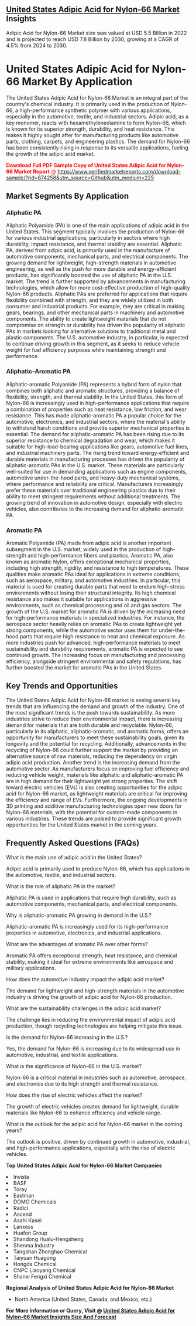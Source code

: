 <h2><a href="https://www.verifiedmarketreports.com/download-sample/?rid=874258&amp;utm_source=Github&amp;utm_medium=225" target="_blank">United States Adipic Acid for Nylon-66 Market</a> Insights</h2><p>Adipic Acid for Nylon-66 Market size was valued at USD 5.5 Billion in 2022 and is projected to reach USD 7.8 Billion by 2030, growing at a CAGR of 4.5% from 2024 to 2030.</p><p><h1>United States Adipic Acid for Nylon-66 Market By Application</h1> <p>The United States Adipic Acid for Nylon-66 Market is an integral part of the country's chemical industry. It is primarily used in the production of Nylon-66, a high-performance synthetic polymer with various applications, especially in the automotive, textile, and industrial sectors. Adipic acid, as a key monomer, reacts with hexamethylenediamine to form Nylon-66, which is known for its superior strength, durability, and heat resistance. This makes it highly sought after for manufacturing products like automotive parts, clothing, carpets, and engineering plastics. The demand for Nylon-66 has been consistently rising in response to its versatile applications, fueling the growth of the adipic acid market. <p><span class=""><span style="color: #ff0000;"><strong>Download Full PDF Sample Copy of United States Adipic Acid for Nylon-66 Market Report</strong> @ </span><a href="https://www.verifiedmarketreports.com/download-sample/?rid=874258&amp;utm_source=Github&amp;utm_medium=225" target="_blank">https://www.verifiedmarketreports.com/download-sample/?rid=874258&amp;utm_source=Github&amp;utm_medium=225</a></span></p></p> <h2>Market Segments By Application</h2> <h3>Aliphatic PA</h3> <p>Aliphatic Polyamide (PA) is one of the main applications of adipic acid in the United States. This segment typically involves the production of Nylon-66 for various industrial applications, particularly in sectors where high durability, impact resistance, and thermal stability are essential. Aliphatic PA, derived from adipic acid, is primarily used in the manufacture of automotive components, mechanical parts, and electrical components. The growing demand for lightweight, high-strength materials in automotive engineering, as well as the push for more durable and energy-efficient products, has significantly boosted the use of aliphatic PA in the U.S. market. The trend is further supported by advancements in manufacturing technologies, which allow for more cost-effective production of high-quality Nylon-66 products. Aliphatic PAs are preferred for applications that require flexibility combined with strength, and they are widely utilized in both consumer and industrial products. For example, they are critical in making gears, bearings, and other mechanical parts in machinery and automotive components. The ability to create lightweight materials that do not compromise on strength or durability has driven the popularity of aliphatic PAs in markets looking for alternative solutions to traditional metal and plastic components. The U.S. automotive industry, in particular, is expected to continue driving growth in this segment, as it seeks to reduce vehicle weight for fuel efficiency purposes while maintaining strength and performance. <h3>Aliphatic-Aromatic PA</h3> <p>Aliphatic-aromatic Polyamide (PA) represents a hybrid form of nylon that combines both aliphatic and aromatic structures, providing a balance of flexibility, strength, and thermal stability. In the United States, this form of Nylon-66 is increasingly used in high-performance applications that require a combination of properties such as heat resistance, low friction, and wear resistance. This has made aliphatic-aromatic PA a popular choice for the automotive, electronics, and industrial sectors, where the material's ability to withstand harsh conditions and provide superior mechanical properties is essential. The demand for aliphatic-aromatic PA has been rising due to its superior resistance to chemical degradation and wear, which makes it suitable for high-load-bearing applications like gears, automotive fuel lines, and industrial machinery parts. The rising trend toward energy-efficient and durable materials in manufacturing processes has driven the popularity of aliphatic-aromatic PAs in the U.S. market. These materials are particularly well-suited for use in demanding applications such as engine components, automotive under-the-hood parts, and heavy-duty mechanical systems, where performance and reliability are critical. Manufacturers increasingly prefer these materials over traditional engineering plastics due to their ability to meet stringent requirements without additional treatments. The growing trend of innovation in automotive design, especially with electric vehicles, also contributes to the increasing demand for aliphatic-aromatic PA. <h3>Aromatic PA</h3> <p>Aromatic Polyamide (PA) made from adipic acid is another important subsegment in the U.S. market, widely used in the production of high-strength and high-performance fibers and plastics. Aromatic PA, also known as aromatic Nylon, offers exceptional mechanical properties, including high strength, rigidity, and resistance to high temperatures. These qualities make aromatic PAs ideal for applications in extreme conditions, such as aerospace, military, and automotive industries. In particular, this material is used for creating durable parts that need to endure high-stress environments without losing their structural integrity. Its high chemical resistance also makes it suitable for applications in aggressive environments, such as chemical processing and oil and gas sectors. The growth of the U.S. market for aromatic PA is driven by the increasing need for high-performance materials in specialized industries. For instance, the aerospace sector heavily relies on aromatic PAs to create lightweight yet strong components, while the automotive sector uses them for under-the-hood parts that require high resistance to heat and chemical exposure. As more industries push for advanced, high-performance materials to meet sustainability and durability requirements, aromatic PA is expected to see continued growth. The increasing focus on manufacturing and processing efficiency, alongside stringent environmental and safety regulations, has further boosted the market for aromatic PAs in the United States. <h2>Key Trends and Opportunities</h2> <p>The United States Adipic Acid for Nylon-66 market is seeing several key trends that are influencing the demand and growth of the industry. One of the most significant trends is the push towards sustainability. As more industries strive to reduce their environmental impact, there is increasing demand for materials that are both durable and recyclable. Nylon-66, particularly in its aliphatic, aliphatic-aromatic, and aromatic forms, offers an opportunity for manufacturers to meet these sustainability goals, given its longevity and the potential for recycling. Additionally, advancements in the recycling of Nylon-66 could further support the market by providing an alternative source of raw materials, reducing the dependency on virgin adipic acid production. Another trend is the increasing demand from the automotive sector. As manufacturers focus on improving fuel efficiency and reducing vehicle weight, materials like aliphatic and aliphatic-aromatic PA are in high demand for their lightweight yet strong properties. The shift toward electric vehicles (EVs) is also creating opportunities for the adipic acid for Nylon-66 market, as lightweight materials are critical for improving the efficiency and range of EVs. Furthermore, the ongoing developments in 3D printing and additive manufacturing technologies open new doors for Nylon-66 materials, with the potential for custom-made components in various industries. These trends are poised to provide significant growth opportunities for the United States market in the coming years. <h2>Frequently Asked Questions (FAQs)</h2> <p>What is the main use of adipic acid in the United States?</p> <p>Adipic acid is primarily used to produce Nylon-66, which has applications in the automotive, textile, and industrial sectors.</p> <p>What is the role of aliphatic PA in the market?</p> <p>Aliphatic PA is used in applications that require high durability, such as automotive components, mechanical parts, and electrical components.</p> <p>Why is aliphatic-aromatic PA growing in demand in the U.S.?</p> <p>Aliphatic-aromatic PA is increasingly used for its high-performance properties in automotive, electronics, and industrial applications.</p> <p>What are the advantages of aromatic PA over other forms?</p> <p>Aromatic PA offers exceptional strength, heat resistance, and chemical stability, making it ideal for extreme environments like aerospace and military applications.</p> <p>How does the automotive industry impact the adipic acid market?</p> <p>The demand for lightweight and high-strength materials in the automotive industry is driving the growth of adipic acid for Nylon-66 production.</p> <p>What are the sustainability challenges in the adipic acid market?</p> <p>The challenge lies in reducing the environmental impact of adipic acid production, though recycling technologies are helping mitigate this issue.</p> <p>Is the demand for Nylon-66 increasing in the U.S.?</p> <p>Yes, the demand for Nylon-66 is increasing due to its widespread use in automotive, industrial, and textile applications.</p> <p>What is the significance of Nylon-66 in the U.S. market?</p> <p>Nylon-66 is a critical material in industries such as automotive, aerospace, and electronics due to its high strength and thermal resistance.</p> <p>How does the rise of electric vehicles affect the market?</p> <p>The growth of electric vehicles creates demand for lightweight, durable materials like Nylon-66 to enhance efficiency and vehicle range.</p> <p>What is the outlook for the adipic acid for Nylon-66 market in the coming years?</p> <p>The outlook is positive, driven by continued growth in automotive, industrial, and high-performance applications, especially with the rise of electric vehicles.</p> </p><p><strong>Top United States Adipic Acid for Nylon-66 Market Companies</strong></p><div data-test-id=""><p><li>Invista</li><li> BASF</li><li> Toray</li><li> Eastman</li><li> DOMO Chemicals</li><li> Radici</li><li> Ascend</li><li> Asahi Kasei</li><li> Lanxess</li><li> Huafon Group</li><li> Shandong Hualu-Hengsheng</li><li> Shenma Industry</li><li> Tangshan Zhonghao Chemical</li><li> Taiyuan Huagong</li><li> Hongda Chemical</li><li> CNPC Liaoyang Chemical</li><li> Shanxi Fengxi Chemical</li></p><div><strong>Regional Analysis of&nbsp;United States Adipic Acid for Nylon-66 Market</strong></div><ul><li dir="ltr"><p dir="ltr">North America&nbsp;(United States, Canada, and Mexico, etc.)</p></li></ul><p><strong>For More Information or Query, Visit @&nbsp;</strong><strong><a href="https://www.verifiedmarketreports.com/product/adipic-acid-for-nylon-66-market/?utm_source=Github&amp;utm_medium=225" target="_blank">United States Adipic Acid for Nylon-66 Market Insights Size And Forecast</a></strong></p></div>
